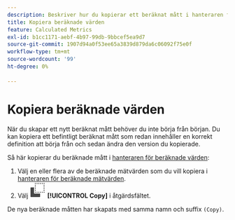 ```yaml
---
description: Beskriver hur du kopierar ett beräknat mått i hanteraren för beräknade värden
title: Kopiera beräknade värden
feature: Calculated Metrics
exl-id: b1cc1171-aebf-4b97-99db-9bbcef5ea9d7
source-git-commit: 1907d94a0f53ee65a3839d879da6c06092f75e0f
workflow-type: tm+mt
source-wordcount: '99'
ht-degree: 0%

---
```


# Kopiera beräknade värden

När du skapar ett nytt beräknat mått behöver du inte börja från början. Du kan kopiera ett befintligt beräknat mått som redan innehåller en korrekt definition att börja från och sedan ändra den version du kopierade.

Så här kopierar du beräknade mått i [hanteraren för beräknade värden](cm-manager.md):

1. Välj en eller flera av de beräknade mätvärden som du vill kopiera i [hanteraren för beräknade mätvärden](cm-manager.md).
1. Välj ![Kopiera](/help/assets/icons/Copy.svg) **[!UICONTROL Copy]** i åtgärdsfältet.

De nya beräknade måtten har skapats med samma namn och suffix `(Copy)`.
